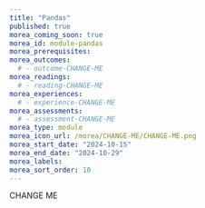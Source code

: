 ```yaml
---
title: "Pandas"
published: true
morea_coming_soon: true
morea_id: module-pandas
morea_prerequisites:
morea_outcomes:
  # - outcome-CHANGE-ME
morea_readings:
  # - reading-CHANGE-ME
morea_experiences:
  # - experience-CHANGE-ME
morea_assessments:
  # - assessment-CHANGE-ME
morea_type: module
morea_icon_url: /morea/CHANGE-ME/CHANGE-ME.png
morea_start_date: "2024-10-15"
morea_end_date: "2024-10-29"
morea_labels:
morea_sort_order: 10
---
```


CHANGE ME
